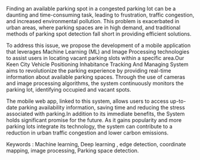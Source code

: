 Finding an available parking spot in a congested parking lot can be a daunting and
time-consuming task, leading to frustration, traffic congestion, and increased environmental pollution. 
This problem is exacerbated in urban areas, where parking
spaces are in high demand, and traditional methods of parking spot detection fall
short in providing efficient solutions. 

To address this issue, we propose the development of a mobile application that leverages Machine Learning (ML) and Image
Processing technologies to assist users in locating vacant parking slots within a
specific area.Our Keen City Vehicle Positioning Inhabitance Tracking And Managing System 
aims to revolutionize the parking experience by providing real-time
information about available parking spaces. Through the use of cameras and image
processing algorithms, the system continuously monitors the parking lot, identifying occupied and vacant spots. 

The mobile web app, linked to this system, allows users
to access up-to-date parking availability information, saving time and reducing the
stress associated with parking.In addition to its immediate benefits, the System
holds significant promise for the future. As it gains popularity and more parking
lots integrate its technology, the system can contribute to a reduction in urban
traffic congestion and lower carbon emissions.

Keywords : Machine learning, Deep learning , edge detection, coordinate
mapping, image processing, Parking space detection.
